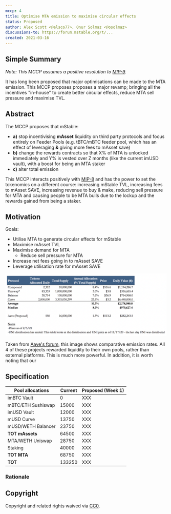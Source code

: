 ```yaml
---
mccp: 4
title: Optimise MTA emission to maximise circular effects
status: Proposed
author: Alex Scott <@alsco77>, Onur Solmaz <@osolmaz>
discussions-to: https://forum.mstable.org/t/...
created: 2021-03-16
---
```


<!--You can leave these HTML comments in your merged MCCP and delete the visible duplicate text guides, they will not appear and may be helpful to refer to if you edit it again. This is the suggested template for new MCCPs. Note that an MCCP number will be assigned by an editor. When opening a pull request to submit your MCCP, please use an abbreviated title in the filename, `mccp-draft_title_abbrev.md`. The title should be 44 characters or less.-->

## Simple Summary

<!--"If you can't explain it simply, you don't understand it well enough." Provide a simplified and layman-accessible explanation of the MCCP.-->

_Note: This MCCP assumes a positive resolution to [MIP-9](../MIPS/mip-9)._

It has long been proposed that major optimisations can be made to the MTA emission. This MCCP proposes proposes a major revamp; bringing all the incentives "in-house" to create better circular effects, reduce MTA sell pressure and maximise TVL.

## Abstract

<!--A short (~200 word) description of the variable change proposed.-->

The MCCP proposes that mStable:

- **a)** stop incentivising **mAsset** liquidity on third party protocols and focus entirely on Feeder Pools (e.g. tBTC/mBTC feeder pool, which has an effect of leveraging **&** giving more fees to mAsset save)
- **b)** change the rewards contracts so that X% of MTA is unlocked immediately and Y% is vested over Z months (like the current imUSD vault), with a boost for being an MTA staker
- **c)** alter total emission

This MCCP interacts positively with [MIP-8](../MIPS/mip-8) and has the power to set the tokenomics on a different course: increasing mStable TVL, increasing fees to mAsset SAVE, increasing revenue to buy & make, reducing sell pressure for MTA and causing people to be MTA bulls due to the lockup and the rewards gained from being a staker.

## Motivation

<!--The motivation is critical for MCCPs that want to update variables within mStable. It should clearly explain why the existing variable is not incentive aligned. MCCP submissions without sufficient motivation may be rejected outright.-->

Goals:

- Utilise MTA to generate circular effects for mStable
- Maximise mAsset TVL
- Maximise demand for MTA
  - Reduce sell pressure for MTA
- Increase net fees going in to mAsset SAVE
- Leverage utilisation rate for mAsset SAVE

<!-- ALEX - add numbers about vs Curve & Balancer etc -->
<!-- Comparison with other emissions? -->

![Comparative emissions](../assets/MCCP-4/emissions.png)

Taken from [Aave's forum](https://governance.aave.com/t/proposal-introduce-liquidity-incentives-for-aave-v2/2340), this image shows comparative emission rates. All 4 of these projects rewarded liquidity to their own pools, rather than external platforms. This is much more powerful. In addition, it is worth noting that our

## Specification

<!--Technical rationale and specifics of the change-->

<!-- WEEK 1 numbers -->
<!-- Numbers for new mAssets (mETH, mEUR) -->
<!-- Total emission  -->

<!-- Start: 133k
 Peak: 6 months 288k
 Finish: 5 years after at 0k then inflation
 40k Needs to go to staking each week
 Of the remainder: all to mAssets, mainly mUSD and mBTC
 Internal mAsset: 80% to feeders and 20% to vault (ballpark) -->

<!--

Either include text based Levers, or use the stuff form the Hackmd etc

Levers:

- MTA emission (40m tokens roughly)
  - quantity
  - destination (feeder pool rewards contracts or imAsset vaults probably)
- buy and make revenue (main pool)
  - percentage
- governance fee (feeder pools)
  - percentage
  - destination
- rewards contract config
  - lockup + boost (like the imUSD vault at the min)
    - boost magnitude (**5x rewards for staking to leverage rwds -** this could create major demand for MTA) (e.g. 18-80% shown on the dashboard as 1-5x)
    - boost MTA required
    - % of rewards locked up (benchmark is 33%)
    - length of reward lockup (benchmark is 6 months)
  - rewards token (MTA ... or 80/20 MTA/ETH Balancer pool token)
    - When the airdrop happens, provide single sided liquidity to balancer for the 80/20 BPT
    - Rewards accrue in BPT
    - When user withdraws the reward, it simply withdraws into MTA tokens -->

| Pool allocations   | Current | Proposed (Week 1) |
| ------------------ | ------- | ----------------- |
| imBTC Vault        | 0       | XXX               |
| mBTC/ETH Sushiswap | 15000   | XXX               |
| imUSD Vault        | 12000   | XXX               |
| mUSD Curve         | 13750   | XXX               |
| mUSD/WETH Balancer | 23750   | XXX               |
| **TOT mAssets**    | 64500   | XXX               |
| MTA/WETH Uniswap   | 28750   | XXX               |
| Staking            | 40000   | XXX               |
| **TOT MTA**        | 68750   | XXX               |
| **TOT**            | 133250  | XXX               |

### Rationale

<!-- @Onur Insert epic formulas etc here -->

## Copyright

Copyright and related rights waived via [CC0](https://creativecommons.org/publicdomain/zero/1.0/).
